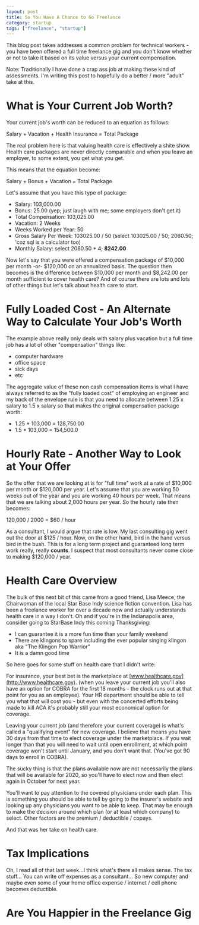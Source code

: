 ```yaml
---
layout: post
title: So You Have A Chance to Go Freelance
category: startup
tags: ["freelance", "startup"]
---
```

This blog post takes addresses a common problem for technical workers - you have been offered a full time freelance gig and you don't know whether or not to take it based on its value versus your current compensation.  

Note: Traditionally I have done a crap ass job at making these kind of assessments.  I'm writing this post to hopefully do a better / more "adult" take at this.

# What is Your Current Job Worth?

Your current job's worth can be reduced to an equation as follows:

Salary + Vacation + Health Insurance = Total Package

The real problem here is that valuing health care is effectively a shite show. Health care packages are never directly comparable and when you leave an employer, to some extent, you get what you get. 

This means that the equation become: 

Salary + Bonus + Vacation = Total Package

Let's assume that you have this type of package:

* Salary: 103,000.00
* Bonus: 25.00 (yep; just laugh with me; some employers don't get it)
* Total Compensation: 103,025.00
* Vacation: 2 Weeks
* Weeks Worked per Year: 50
* Gross Salary Per Week: 103025.00 / 50 (select 103025.00 / 50; 2060.50; 'coz sql is a calculator too)
* Monthly Salary: select 2060.50 * 4; **8242.00**

Now let's say that you were offered a compensation package of $10,000 per month -or- $120,000 on an annualized basis.  The question then becomes is the difference between $10,000 per month and $8,242.00 per month sufficient to cover health care?  And of course there are lots and lots of other things but let's talk about health care to start.

# Fully Loaded Cost - An Alternate Way to Calculate Your Job's Worth

The example above really only deals with salary plus vacation but a full time job has a lot of other "compensation" things like:

* computer hardware
* office space
* sick days
* etc

The aggregate value of these non cash compensation items is what I have always referred to as the "fully loaded cost" of employing an engineer and my back of the envelope rule is that you need to allocate between 1.25 x salary to 1.5 x salary so that makes the original compensation package worth:

* 1.25 * 103,000 = 128,750.00
* 1.5 * 103,000 = 154,500.0

# Hourly Rate - Another Way to Look at Your Offer

So the offer that we are looking at is for "full time" work at a rate of $10,000 per month or $120,000 per year.  Let's assume that you are working 50 weeks out of the year and you are working 40 hours per week.  That means that we are talking about 2,000 hours per year.  So the hourly rate then becomes:

120,000 / 2000 = $60 / hour

As a consultant, I would argue that rate is low.  My last consulting gig went out the door at $125 / hour.  Now, on the other hand, bird in the hand versus bird in the bush.  This is for a long term project and guaranteed long term work really, really **counts**.  I suspect that most consultants never come close to making $120,000 / year.

# Health Care Overview

The bulk of this next bit of this came from a good friend, Lisa Meece, the Chairwoman of the local Star Base Indy science fiction convention.  Lisa has been a freelance worker for over a decade now and actually understands health care in a way I don't.  Oh and if you're in the Indianapolis area, consider going to StarBase Indy this coming Thanksgiving:

* I can guarantee it is a more fun time than your family weekend
* There are klingons to spare including the ever popular singing klingon aka "The Klingon Pop Warrior"
* It is a damn good time

So here goes for some stuff on health care that I didn't write:

For insurance, your best bet is the marketplace at [www.healthcare.gov](http://www.healthcare.gov). (when you leave your current job you'll also have an option for COBRA for the first 18 months - the clock runs out at that point for you as an employee). Your HR department should be able to tell you what that will cost you - but even with the concerted efforts being made to kill ACA it's probably still your most economical option for coverage.

Leaving your current job (and therefore your current coverage) is what's called a "qualifying event" for new coverage. I believe that means you have 30 days from that time to elect coverage under the marketplace. If you wait longer than that you will need to wait until open enrollment, at which point coverage won't start until January, and you don't want that. (You've got 90 days to enroll in COBRA).

The sucky thing is that the plans available now are not necessarily the plans that will be available for 2020, so you'll have to elect now and then elect again in October for next year.

You'll want to pay attention to the covered physicians under each plan. This is something you should be able to tell by going to the insurer's website and looking up any physicians you want to be able to keep. That may be enough to make the decision around which plan (or at least which company) to select. Other factors are the premium / deductible / copays. 

And that was her take on health care.  

# Tax Implications 

Oh, I read all of that last week...I think what's there all makes sense. The tax stuff... You can write off expenses as a consultant... So new computer and maybe even some of your home office expense / internet / cell phone becomes deductible.


# Are You Happier in the Freelance Gig







